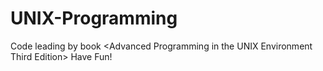 # UNIX-Programming
Code leading by book &lt;Advanced Programming in the UNIX Environment Third Edition>
Have Fun!
